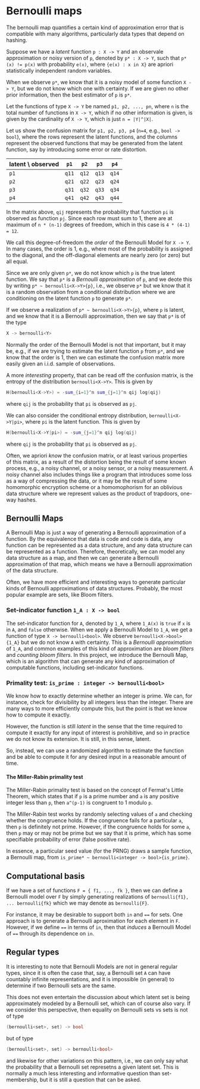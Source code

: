 # Bernoulli maps

The bernoulli map quantifies a certain kind of approximation error that is compatible
with many algorithms, particularly data types that depend on hashing.

Suppose we have a *latent* function `p : X -> Y` and an observale approximation or
noisy version of `p`, denoted by `p* : X -> Y`, such that `p*(x) != p(x)` with
probability `e(x)`, where `{e(x) : x in X}` are apriori statistically independent
random variables.

When we observe `p*`, we know that it is a noisy model of some function `X -> Y`, but
we do not know which one with certainty. If we are given no other prior information,
then the best estimator of `p` is `p*`.

Let the functions of type `X -> Y` be named `p1, p2, ..., pn`, where `n` is the
total number of functions in `X -> Y`, which if no other information is given, is
given by the cardinality of `X -> Y`, which is just `n = |Y|^|X|`.

Let us show the confusion matrix for `p1, p2, p3, p4` (`n=4`, e.g., `bool -> bool`),
where the rows represent the latent functions, and the columns represent the observed
functions that may be generated from the latent function, say by introducing some
error or rate distortion.

latent \ observed | `p1`  | `p2`  | `p3`  | `p4` |
------------------|-------|-------|-------|------|
`p1`              | `q11` | `q12` | `q13` | `q14`|
`p2`              | `q21` | `q22` | `q23` | `q24`|
`p3`              | `q31` | `q32` | `q33` | `q34`|
`p4`              | `q41` | `q42` | `q43` | `q44`|

In the matrix above, `qij` represents the probability that function `pi` is observed
as function `pj`. Since each row must sum to 1, there are at maximum of `n * (n-1)`
degrees of freedom, which in this case is `4 * (4-1) = 12`.

We call this degree-of-freedom the *order* of the Bernoulli Model for `X -> Y`.
In many cases, the order is 1, e.g., where most of the probability is assigned to
the diagonal, and the off-diagonal elements are nearly zero (or zero) but all
equal.

Since we are only given `p*`, we do not know which `p` is the true latent function.
We say that `p*` is a *Bernoulli approximation* of `p`, and we deote this by
writing `p* ~ bernoulli<X->Y>{p}`, i.e., we observe `p*` but we know that it is
a random observation from a conditional distribution where we are conditioning
on the latent function `p` to generate `p*`.

If we observe a realization of `p* ~ bernoulli<X->Y>{p}`, where `p` is latent, and we
know that it is a Bernoulli approximation, then we say that `p*` is of the type
```cpp
X -> bernoulli<Y>
```

Normally the order of the Bernoulli Model is not that important, but it may be, e.g.,
if we are trying to estimate the latent function `p` from `p*`, and we know that
the order is 1, then we can estimate the confusion matrix more easily given an
i.i.d. sample of observations.

A more *interesting* property, that can be read off the confusion matrix, is the
entropy of the distribution `bernoulli<X->Y>`. This is given by
```cpp
H(bernoulli<X->Y>) = -sum_{i=1}^n sum_{j=1}^n qij log(qij)
```
where `qij` is the probability that `pi` is observed as `pj`.

We can also consider the conditional entropy distribution, `bernoulli<X->Y|pi>`,
where `pi` is the latent function. This is given by
```cpp
H(bernoulli<X->Y|pi>) = -sum_{j=1}^n qij log(qij)
```
where `qij` is the probability that `pi` is observed as `pj`.

Often, we apriori *know* the confusion matrix, or at least various properties of this
matrix, as a result of the distortion being the result of some known process, e.g.,
a noisy channel, or a noisy sensor, or a noisy measurement. A noisy channel also
includes things like a program that introduces some loss as a way of compressing
the data, or it may be the result of some homomorphic encryption scheme or a
homomophorism for an oblivious data structure where we represent values as 
the product of trapdoors, one-way hashes.

## Bernoulli Maps

A Bernoulli Map is just a way of generating a Bernoulli approximation of a function.
By the equivalence that data is code and code is data, any function can be represented
as a data structure, and any data structure can be represented as a function.
Therefore, theoretically, we can model any data structure as a map, and then we
can generate a Bernoulli approximation of that map, which means we have a Bernoulli
approximation of the data structure.

Often, we have more efficient and interesting ways to generate particular kinds of
Bernoulli approximations of data structures. Probably, the most popular example
are sets, like Bloom filters.

### Set-indicator function `1_A : X -> bool`

The set-indicator function for `A`, denoted by `1_A`, where `1_A(x)` is `true` if
`x` is in `A`, and `false` otherwise. When we apply a Bernoulli Model to `1_A`,
we get a function of type `X -> bernoulli<bool>`. We observe `bernoulli<X->bool>{1_A}`
but we do not know `A` with certainty. This is a *Bernoulli approximation* of `1_A`,
and common examples of this kind of approximation are *bloom filters* and *counting
bloom filters*. In this project, we introduce the Bernoulli Map, which is an algorithm
that can generate any kind of approximation of computable functions, including
set-indicator functions.

### Primality test: `is_prime : integer -> bernoulli<bool>`

We know how to exactly determine whether an integer is prime. We can, for instance,
check for divisibility by all integers less than the integer. There are many
ways to more efficiently compute this, but the point is that we know how to
compute it exactly.

However, the function is still *latent* in the sense that the time required to
compute it exactly for any input of interest is prohibitive, and so in practice we do
not know its extension. It is still, in this sense, latent.

So, instead, we can use a randomized algorithm to estimate the function and be able
to compute it for any desired input in a reasonable amount of time. 

#### The Miller-Rabin primality test
The Miller-Rabin primality test is based on the concept of Fermat's Little Theorem,
which states that if `p` is a prime number and `a` is any positive integer less than
`p`, then `a^(p-1)` is congruent to 1 modulo `p`.

The Miller-Rabin test works by randomly selecting values of `a` and checking whether
the congruence holds. If the congruence fails for a particular `a`, then `p` is
definitely not prime. However, if the congruence holds for some `a`, then `p` may
or may not be prime but we say that it is prime, which has some specifiable
probability of error (false positive rate).

In essence, a particular seed value (for the PRNG) draws a sample function, a Bernoulli
map, from `is_prime* ~ bernoulli<integer -> bool>{is_prime}`.

## Computational basis

If we have a set of functions `F = { f1, ..., fk }`, then we
can define a Bernoulli model over `F` by simply generating realizations of
`bernoulli{f1}, ... bernoulli{fk}` which we may denote as `bernoulli{F}`.

For instance, it may be desirable to support both `in` and `==` for sets.
One approach is to generate a Bernoulli aproximation for each element in `F`.
However, if we define `==` in terms of `in`, then that *induces* a Bernoulli
Model of `==` through its dependence on `in`.



## Regular types

It is interesting to note that Bernoulli Models are not in general regular types,
since it is often the case that, say, a Bernoulli set `A` can have countably
infinite representations, and it is impossible (in general) to determine if
two Bernoulli sets are the same.

This does not even entertain the discussion about which latent set is being
approximately modeled by a Bernoulli set, which can of course also vary. If we
consider this perspective, then equality on Bernoulli sets vs sets is not of
type
```cpp
(bernoulli<set>, set) -> bool
```
but of type
```cpp
(bernoulli<set>, set) -> bernoulli<bool>
```
and likewise for other variations on this pattern, i.e., we can only say what the
probability that a Bernoulli set represetns a given latent set. This is normally
a much less interesting and informative question than set-membership, but it is
still a question that can be asked.